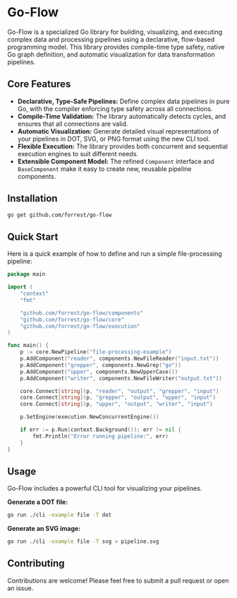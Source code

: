 # Go-Flow

Go-Flow is a specialized Go library for building, visualizing, and executing complex data and processing pipelines using a declarative, flow-based programming model. This library provides compile-time type safety, native Go graph definition, and automatic visualization for data transformation pipelines.

## Core Features

*   **Declarative, Type-Safe Pipelines:** Define complex data pipelines in pure Go, with the compiler enforcing type safety across all connections.
*   **Compile-Time Validation:** The library automatically detects cycles, and ensures that all connections are valid.
*   **Automatic Visualization:** Generate detailed visual representations of your pipelines in DOT, SVG, or PNG format using the new CLI tool.
*   **Flexible Execution:** The library provides both concurrent and sequential execution engines to suit different needs.
*   **Extensible Component Model:** The refined `Component` interface and `BaseComponent` make it easy to create new, reusable pipeline components.

## Installation

```bash
go get github.com/forrest/go-flow
```

## Quick Start

Here is a quick example of how to define and run a simple file-processing pipeline:

```go
package main

import (
	"context"
	"fmt"

	"github.com/forrest/go-flow/components"
	"github.com/forrest/go-flow/core"
	"github.com/forrest/go-flow/execution"
)

func main() {
	p := core.NewPipeline("file-processing-example")
	p.AddComponent("reader", components.NewFileReader("input.txt"))
	p.AddComponent("grepper", components.NewGrep("go"))
	p.AddComponent("upper", components.NewUpperCase())
	p.AddComponent("writer", components.NewFileWriter("output.txt"))

	core.Connect[string](p, "reader", "output", "grepper", "input")
	core.Connect[string](p, "grepper", "output", "upper", "input")
	core.Connect[string](p, "upper", "output", "writer", "input")

	p.SetEngine(execution.NewConcurrentEngine())

	if err := p.Run(context.Background()); err != nil {
		fmt.Println("Error running pipeline:", err)
	}
}
```

## Usage

Go-Flow includes a powerful CLI tool for visualizing your pipelines.

**Generate a DOT file:**

```bash
go run ./cli -example file -T dot
```

**Generate an SVG image:**

```bash
go run ./cli -example file -T svg > pipeline.svg
```

## Contributing

Contributions are welcome! Please feel free to submit a pull request or open an issue.
